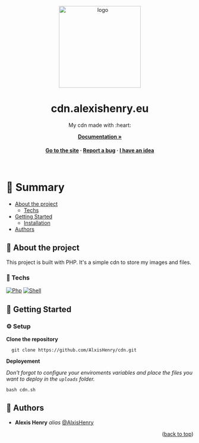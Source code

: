 <a name="readme-top"></a>

<div align="center">

  <img src="https://cdn.alexishenry.eu/public/images/logo.png" alt="logo" width="220" height="auto" />
  <h1>cdn.alexishenry.eu</h1>
  
  <p>
    My cdn made with :heart:
  </p>

<a href="https://alxishenry.github.io/docs"><strong>Documentation »</strong></a>

<h4>
    <a href="https://alexishenry.eu">Go to the site</a>
  <span> · </span>
    <a href="https://github.com/AlxisHenry/cdn/issues">Report a bug</a>
  <span> · </span>
    <a href="https://github.com/AlxisHenry/cdn/issues">I have an idea</a>
  </h4>
</div>

<br />

# :notebook_with_decorative_cover: Summary

- [About the project](#star2-about-the-project)
  * [Techs](#space_invader-techs)
- [Getting Started](#toolbox-getting-started)
  * [Installation](#gear-setup)
- [Authors](#wave-authors)

## :star2: About the project

This project is built with PHP. It's a simple cdn to store my images and files.

### :space_invader: Techs

[![Php](https://img.shields.io/badge/php%20-%23323330.svg?&style=for-the-badge&logo=php&logoColor=8b9ed6&color=gray)]()
[![Shell](https://img.shields.io/badge/bash%20-hotpink.svg?&style=for-the-badge&logo=gnu-bash&logoColor=4EAA25&color=gray)]()

## :toolbox: Getting Started

### :gear: Setup

**Clone the repository**

```
  git clone https://github.com/AlxisHenry/cdn.git
```

**Deployement**

*Don't forgot to configure your enviroments variables and place the files you want to deploy in the `uploads` folder.*

```
bash cdn.sh
```

## :wave: Authors

* **Alexis Henry** _alias_ [@AlxisHenry](https://github.com/AlxisHenry)

<!-- ## :page_with_curl: Liens utiles -->

<p align="right">(<a href="#readme-top">back to top</a>)</p>